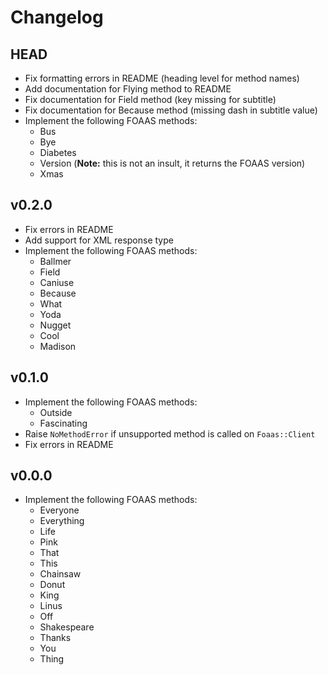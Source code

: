 # Changelog

## HEAD

* Fix formatting errors in README (heading level for method names)
* Add documentation for Flying method to README
* Fix documentation for Field method (key missing for subtitle)
* Fix documentation for Because method (missing dash in subtitle value)
* Implement the following FOAAS methods:
  * Bus
  * Bye
  * Diabetes
  * Version (__Note:__ this is not an insult, it returns the FOAAS version)
  * Xmas

## v0.2.0

* Fix errors in README
* Add support for XML response type
* Implement the following FOAAS methods:
  * Ballmer
  * Field
  * Caniuse
  * Because
  * What
  * Yoda
  * Nugget
  * Cool
  * Madison

## v0.1.0

* Implement the following FOAAS methods:
  * Outside
  * Fascinating
* Raise `NoMethodError` if unsupported method is called on `Foaas::Client`
* Fix errors in README

## v0.0.0

* Implement the following FOAAS methods:
  * Everyone
  * Everything
  * Life
  * Pink
  * That
  * This
  * Chainsaw
  * Donut
  * King
  * Linus
  * Off
  * Shakespeare
  * Thanks
  * You
  * Thing
